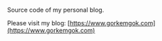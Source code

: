 Source code of my personal blog.

Please visit my blog: [https://www.gorkemgok.com](https://www.gorkemgok.com)